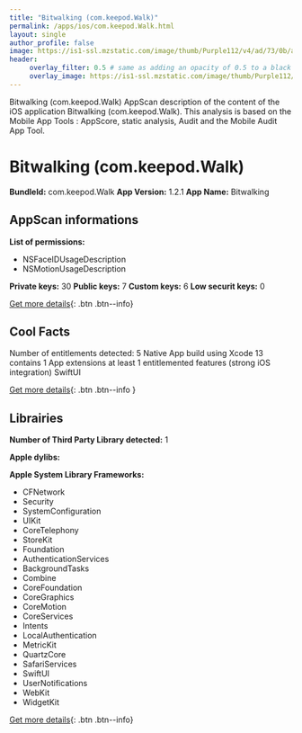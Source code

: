```yaml
---
title: "Bitwalking (com.keepod.Walk)"
permalink: /apps/ios/com.keepod.Walk.html
layout: single
author_profile: false
image: https://is1-ssl.mzstatic.com/image/thumb/Purple112/v4/ad/73/0b/ad730bec-aa38-d4ea-1e6a-704871747bb1/AppIcon-0-1x_U007emarketing-0-7-0-85-220.png/512x512bb.jpg
header: 
     overlay_filter: 0.5 # same as adding an opacity of 0.5 to a black background
     overlay_image: https://is1-ssl.mzstatic.com/image/thumb/Purple112/v4/ad/73/0b/ad730bec-aa38-d4ea-1e6a-704871747bb1/AppIcon-0-1x_U007emarketing-0-7-0-85-220.png/512x512bb.jpg
---
```

Bitwalking (com.keepod.Walk) AppScan description of the content of the iOS application Bitwalking (com.keepod.Walk). This analysis is based on the Mobile App Tools : AppScore, static analysis, Audit and the Mobile Audit App Tool.

# Bitwalking (com.keepod.Walk)

**BundleId:** com.keepod.Walk
**App Version:** 1.2.1
**App Name:** Bitwalking


## AppScan informations 

**List of permissions:** 
- NSFaceIDUsageDescription
- NSMotionUsageDescription
  
  
**Private keys:** 30
**Public keys:** 7
**Custom keys:** 6
**Low securit keys:** 0
  
[Get more details](/pricing.html){: .btn .btn--info}

## Cool Facts

Number of entitlements detected: 5
Native App
build using Xcode 13
contains 1 App extensions
at least 1 entitlemented features (strong iOS integration)
SwiftUI
  
[Get more details](/pricing.html){: .btn .btn--info }

## Librairies 
**Number of Third Party Library detected:** 1


**Apple dylibs:**


**Apple System Library Frameworks:**
- CFNetwork
- Security
- SystemConfiguration
- UIKit
- CoreTelephony
- StoreKit
- Foundation
- AuthenticationServices
- BackgroundTasks
- Combine
- CoreFoundation
- CoreGraphics
- CoreMotion
- CoreServices
- Intents
- LocalAuthentication
- MetricKit
- QuartzCore
- SafariServices
- SwiftUI
- UserNotifications
- WebKit
- WidgetKit


  
[Get more details](/pricing.html){: .btn .btn--info}

